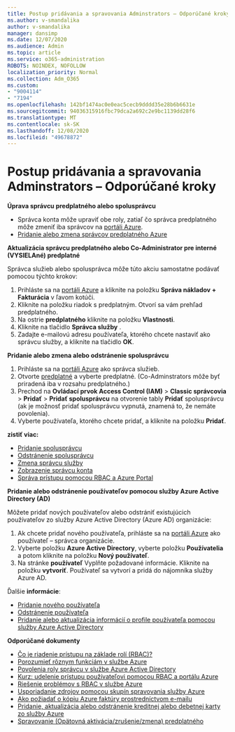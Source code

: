```yaml
---
title: Postup pridávania a spravovania Adminstrators – Odporúčané kroky
ms.author: v-smandalika
author: v-smandalika
manager: dansimp
ms.date: 12/07/2020
ms.audience: Admin
ms.topic: article
ms.service: o365-administration
ROBOTS: NOINDEX, NOFOLLOW
localization_priority: Normal
ms.collection: Adm_O365
ms.custom:
- "9004114"
- "7194"
ms.openlocfilehash: 142bf1474ac0e0eac5cecb9dddd35e28b6b6631e
ms.sourcegitcommit: 94036315916fbc79dca2a692c2e9bc1139dd28f6
ms.translationtype: MT
ms.contentlocale: sk-SK
ms.lasthandoff: 12/08/2020
ms.locfileid: "49678872"
---
```

# <a name="how-to-add-and-manage-adminstrators---recommended-steps"></a>Postup pridávania a spravovania Adminstrators – Odporúčané kroky

**Úprava správcu predplatného alebo spolusprávcu**

- Správca konta môže upraviť obe roly, zatiaľ čo správca predplatného môže zmeniť iba správcov na [portáli Azure](https://ms.portal.azure.com/#home).
- [Pridanie alebo zmena správcov predplatného Azure](https://docs.microsoft.com/azure/cost-management-billing/manage/add-change-subscription-administrator)

**Aktualizácia správcu predplatného alebo Co-Administrator pre interné (VYSIELAné) predplatné**

Správca služieb alebo spolusprávca môže túto akciu samostatne podávať pomocou týchto krokov:

1. Prihláste sa na [portáli Azure](https://ms.portal.azure.com/#home) a kliknite na položku **Správa nákladov + Fakturácia** v ľavom kotúči.
2. Kliknite na položku riadok s predplatným. Otvorí sa vám prehľad predplatného.
3. Na ostrie **predplatného** kliknite na položku **Vlastnosti**. 
4. Kliknite na tlačidlo **Správca služby** .
5. Zadajte e-mailovú adresu používateľa, ktorého chcete nastaviť ako správcu služby, a kliknite na tlačidlo **OK**.

**Pridanie alebo zmena alebo odstránenie spolusprávcu**

1. Prihláste sa na [portáli Azure](https://ms.portal.azure.com/#home) ako správca služieb.
2. Otvorte [predplatné](https://ms.portal.azure.com/#blade/Microsoft_Azure_Billing/SubscriptionsBlade) a vyberte predplatné. (Co-Adminstrators môže byť priradená iba v rozsahu predplatného.)
3. Prechod na **Ovládací prvok Access Control (IAM)**  >  **Classic správcovia**  >  **Pridať**  >  **Pridať spolusprávcu** na otvorenie tably **Pridať** spolusprávcu (ak je možnosť pridať spolusprávcu vypnutá, znamená to, že nemáte povolenia).
4. Vyberte používateľa, ktorého chcete pridať, a kliknite na položku **Pridať**.

**zistiť viac:**
- [Pridanie spolusprávcu](https://docs.microsoft.com/azure/role-based-access-control/classic-administrators)
- [Odstránenie spolusprávcu](https://docs.microsoft.com/azure/role-based-access-control/classic-administrators)
- [Zmena správcu služby](https://docs.microsoft.com/azure/role-based-access-control/classic-administrators)
- [Zobrazenie správcu konta](https://docs.microsoft.com/azure/role-based-access-control/classic-administrators)
- [Správa prístupu pomocou RBAC a Azure Portal](https://docs.microsoft.com/azure/role-based-access-control/role-assignments-portal)

**Pridanie alebo odstránenie používateľov pomocou služby Azure Active Directory (AD)**

Môžete pridať nových používateľov alebo odstrániť existujúcich používateľov zo služby Azure Active Directory (Azure AD) organizácie:

1. Ak chcete pridať nového používateľa, prihláste sa na [portáli Azure](https://ms.portal.azure.com/#home) ako používateľ – správca organizácie.
2. Vyberte položku **Azure Active Directory**, vyberte položku **Používatelia** a potom kliknite na položku **Nový používateľ**.
3. Na stránke **používateľ** Vyplňte požadované informácie. Kliknite na položku **vytvoriť**. Používateľ sa vytvorí a pridá do nájomníka služby Azure AD.

Ďalšie **informácie**:

- [Pridanie nového používateľa](https://docs.microsoft.com/azure/active-directory/fundamentals/add-users-azure-active-directory)
- [Odstránenie používateľa](https://docs.microsoft.com/azure/active-directory/fundamentals/add-users-azure-active-directory)
- [Pridanie alebo aktualizácia informácií o profile používateľa pomocou služby Azure Active Directory](https://docs.microsoft.com/azure/active-directory/fundamentals/active-directory-users-profile-azure-portal)

**Odporúčané dokumenty**

- [Čo je riadenie prístupu na základe rolí (RBAC)?](https://docs.microsoft.com/azure/role-based-access-control/overview)
- [Porozumieť rôznym funkciám v službe Azure](https://docs.microsoft.com/azure/role-based-access-control/rbac-and-directory-admin-roles)
- [Povolenia roly správcu v službe Azure Active Directory](https://docs.microsoft.com/azure/active-directory/roles/permissions-reference)
- [Kurz: udelenie prístupu používateľovi pomocou RBAC a portálu Azure](https://docs.microsoft.com/azure/role-based-access-control/quickstart-assign-role-user-portal)
- [Riešenie problémov s RBAC v službe Azure](https://docs.microsoft.com/azure/role-based-access-control/troubleshooting)
- [Usporiadanie zdrojov pomocou skupín spravovania služby Azure](https://docs.microsoft.com/azure/governance/management-groups/overview)
- [Ako požiadať o kópiu Azure faktúry prostredníctvom e-mailu](https://azure.microsoft.com/en-us/blog/azure-email-invoices/)
- [Pridanie, aktualizácia alebo odstránenie kreditnej alebo debetnej karty zo služby Azure](https://docs.microsoft.com/azure/cost-management-billing/manage/change-credit-card)
- [Spravovanie (Opätovná aktivácia/zrušenie/zmena) predplatného](https://docs.microsoft.com/azure/cost-management-billing/manage/subscription-disabled)



